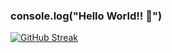 ### console.log("Hello World!! 👋") 

[![GitHub Streak](https://github-readme-streak-stats.herokuapp.com?user=JeyssonDev&theme=radical&hide_border=true&date_format=M%20j%5B%2C%20Y%5D)](https://git.io/streak-stats)
<!--
**JeyssonDev/JeyssonDev** is a ✨ _special_ ✨ repository because its `README.md` (this file) appears on your GitHub profile.

Here are some ideas to get you started:

- 🔭 I’m currently working on ...
- 🌱 I’m currently learning ...
- 👯 I’m looking to collaborate on ...
- 🤔 I’m looking for help with ...
- 💬 Ask me about ...
- 📫 How to reach me: ...
- 😄 Pronouns: ...
- ⚡ Fun fact: ...
-->
